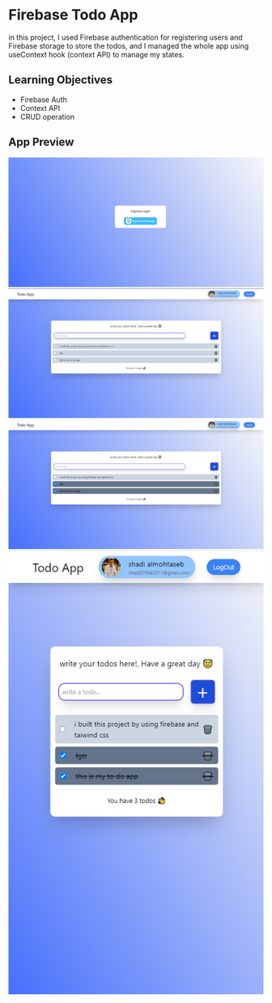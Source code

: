 # Firebase Todo App 

in this project, I used Firebase authentication for registering users and Firebase storage to store the todos, and I managed the whole app using useContext hook (context API) to manage my states.


## Learning Objectives

 - Firebase Auth
 - Context API
 - CRUD operation 

## App Preview

![](images/firebaseApp1.png)
![](images/firebaseApp2.png)
![](images/firebaseApp3.png)
![](images/firebaseApp4.png)

